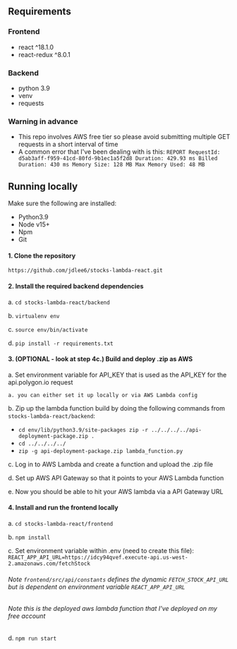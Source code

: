 ## Requirements

### Frontend
- react ^18.1.0
- react-redux ^8.0.1

### Backend
- python 3.9
- venv
- requests

### Warning in advance
- This repo involves AWS free tier so please avoid submitting multiple GET requests in a short interval of time
- A common error that I've been dealing with is this: `REPORT RequestId: d5ab3aff-f959-41cd-80fd-9b1ec1a5f2d8 Duration: 429.93 ms Billed Duration: 430 ms Memory Size: 128 MB Max Memory Used: 48 MB` 
## Running locally
Make sure the following are installed:
- Python3.9
- Node v15+
- Npm
- Git


#### 1. Clone the repository
`https://github.com/jdlee6/stocks-lambda-react.git`

#### 2. Install the required backend dependencies
a. `cd stocks-lambda-react/backend`

b. `virtualenv env`

c. `source env/bin/activate`

d. `pip install -r requirements.txt`


#### 3. (OPTIONAL - look at step 4c.) Build and deploy .zip as AWS 
a. Set environment variable for API_KEY that is used as the API_KEY for the api.polygon.io request 

    a. you can either set it up locally or via AWS Lambda config

b. Zip up the lambda function build by doing the following commands from `stocks-lambda-react/backend`:

- `cd env/lib/python3.9/site-packages zip -r ../../../../api-deployment-package.zip .`
- `cd ../../../../`
-  `zip -g api-deployment-package.zip lambda_function.py`

c. Log in to AWS Lambda and create a function and upload the .zip file 

d. Set up AWS API Gateway so that it points to your AWS Lambda function

e. Now you should be able to hit your AWS lambda via a API Gateway URL


#### 4. Install and run the frontend locally
a. `cd stocks-lambda-react/frontend`

b. `npm install`

c. Set environment variable within .env (need to create this file):
  `REACT_APP_API_URL=https://idcy94qvef.execute-api.us-west-2.amazonaws.com/fetchStock`

  ###### Note `frontend/src/api/constants` defines the dynamic `FETCH_STOCK_API_URL` but is dependent on environment variable `REACT_APP_API_URL`
  ###### Note this is the deployed aws lambda function that I've deployed on my free account 

d. `npm run start`
